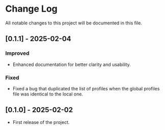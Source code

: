 
# Change Log

All notable changes to this project will be documented in this file.

## [0.1.1] - 2025-02-04

### Improved

- Enhanced documentation for better clarity and usability.

### Fixed

- Fixed a bug that duplicated the list of profiles when the global profiles file was identical to the local one.

## [0.1.0] - 2025-02-02
 
- First release of the project.
